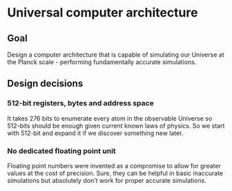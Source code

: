 # Universal computer architecture

## Goal

Design a computer architecture that is capable of simulating our Universe at the Planck scale - performing fundamentally accurate simulations.

## Design decisions

### 512-bit registers, bytes and address space

It takes 276 bits to enumerate every atom in the observable Universe so 512-bits should be enough given current known laws of physics. So we start with 512-bit and expand it if we discover something new later.

### No dedicated floating point unit

Floating point numbers were invented as a compromise to allow for greater values at the cost of precision. Sure, they can be helpful in basic inaccurate simulations but absolutely don't work for proper accurate simulations.
